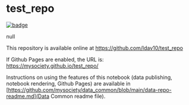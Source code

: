 
# test_repo

[![badge](https://mybinder.org/badge.svg)](https://mybinder.org/v2/gh/ldav10/test_repo/HEAD)

null

This repository is available online at https://github.com/ldav10/test_repo

If Github Pages are enabled, the URL is: https://mysociety.github.io/test_repo/

Instructions on using the features of this notebook (data publishing, notebook rendering, Github Pages) are available in [https://github.com/mysociety/data_common/blob/main/data-repo-readme.md](Data Common readme file).